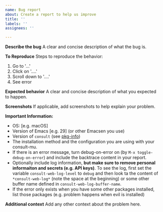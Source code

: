 ```yaml
---
name: Bug report
about: Create a report to help us improve
title: ''
labels: ''
assignees: ''

---
```


**Describe the bug**
A clear and concise description of what the bug is.

**To Reproduce**
Steps to reproduce the behavior:
1. Go to '...'
2. Click on '....'
3. Scroll down to '....'
4. See error

**Expected behavior**
A clear and concise description of what you expected to happen.

**Screenshots**
If applicable, add screenshots to help explain your problem.

**Important Information:**
 - OS: [e.g. macOS]
 - Version of Emacs [e.g. 29] (or other Emacsen you use)
 - Version of `consult` (see [pkg-info](https://github.com/emacsorphanage/pkg-info))
 - The installation method and the configuration you are using with your consult-mu.
 - If there is an error message, turn debug-on-error on (by `M-x toggle-debug-on-error`) and include the backtrace content in your report.
 - Optionally include log information, **but make sure to remove personal informaiton and secrets (e.g. API keys)**. To see the log, first set the variable `consult-web-log-level` to `debug` and then look ta the content of ` *consult-web-log*` (note the space at the beginning) or some other buffer name defined in `consult-web-log-buffer-name`.
 - If the error only exists when you have some other packages installed, list those packages (e.g. problem happens when evil is installed)

**Additional context**
Add any other context about the problem here.
